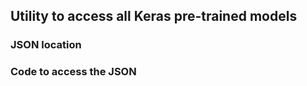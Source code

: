 ## Utility to access all Keras pre-trained models ##

### JSON location ###

### Code to access the JSON ###


